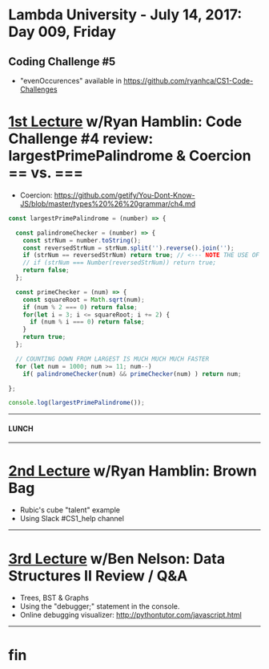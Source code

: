 # Lambda University - July 14, 2017: Day 009, Friday
## Coding Challenge #5
- "evenOccurences" available in https://github.com/ryanhca/CS1-Code-Challenges

# [1st Lecture](https://youtu.be/F0y2sJHQzzs) w/Ryan Hamblin: Code Challenge #4 review: largestPrimePalindrome & Coercion == vs. ===
- Coercion: https://github.com/getify/You-Dont-Know-JS/blob/master/types%20%26%20grammar/ch4.md

```js
const largestPrimePalindrome = (number) => {

  const palindromeChecker = (number) => {
    const strNum = number.toString();
    const reversedStrNum = strNum.split('').reverse().join('');
    if (strNum == reversedStrNum) return true; // <--- NOTE THE USE OF "==" (NOT "==="): COERCION
    // if (strNum === Number(reversedStrNum)) return true;
    return false;
  };

  const primeChecker = (num) => {
    const squareRoot = Math.sqrt(num);
    if (num % 2 === 0) return false;
    for(let i = 3; i <= squareRoot; i += 2) {
      if (num % i === 0) return false;
    }
    return true;
  };

  // COUNTING DOWN FROM LARGEST IS MUCH MUCH MUCH FASTER
  for (let num = 1000; num >= 11; num--)
    if( palindromeChecker(num) && primeChecker(num) ) return num;

};

console.log(largestPrimePalindrome());
```

***
#### LUNCH
***

# [2nd Lecture](NO_VIDEO_POSTED) w/Ryan Hamblin: Brown Bag
- Rubic's cube "talent" example
- Using Slack #CS1_help channel

***

# [3rd Lecture](https://youtu.be/KhJ95GoKxK0) w/Ben Nelson: Data Structures II Review / Q&A
- Trees, BST & Graphs
- Using the "debugger;" statement in the console.
- Online debugging visualizer: http://pythontutor.com/javascript.html

***

# fin
